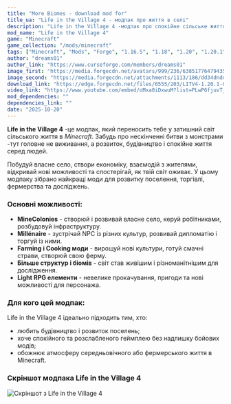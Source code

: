 ```yaml
---
title: "More Biomes - download mod for"
title_ua: "Life in the Village 4 - модпак про життя в селі"
description: "Life in the Village 4 -модпак про спокійне сільське життя в Minecraft. Будуй поселення, керуй жителями та розвивай свій світ."
mod_name: "Life in the Village 4"
game: "Minecraft"
game_collection: "/mods/minecraft"
tags: ["Minecraft", "Mods", "Forge", "1.16.5", "1.18", "1.20", "1.20.1"]
author: "dreams01"
author_link: "https://www.curseforge.com/members/dreams01"
image_first: "https://media.forgecdn.net/avatars/999/236/638517764794350683.png"
image_second: "https://media.forgecdn.net/attachments/1113/186/dd34dndddd12d12n_2025-03-02_141525152-png.png"
download_link: "https://edge.forgecdn.net/files/6555/203/LITV4-1.20.1-0.3.zip"
video_link: "https://www.youtube.com/embed/oMxa0iDxwuM?list=PLwP6fjuvT_5LE7U6wnYBKK2SWFa6Mdz14"
mod_dependencies: ""
dependencies_link: ""
date: "2025-10-20"
---
```


**Life in the Village 4** -це модпак, який переносить тебе у затишний світ сільського життя в *Minecraft*. Забудь про нескінченні битви з монстрами -тут головне не виживання, а розвиток, будівництво і спокійне життя серед людей.

Побудуй власне село, створи економіку, взаємодій з жителями, відкривай нові можливості та спостерігай, як твій світ оживає. У цьому модпаку зібрано найкращі моди для розвитку поселення, торгівлі, фермерства та досліджень.

### Основні можливості:

- **MineColonies** - створюй і розвивай власне село, керуй робітниками, розбудовуй інфраструктуру.
- **Millénaire** - зустрічай NPC із різних культур, розвивай дипломатію і торгуй із ними.
- **Farming і Cooking моди** - вирощуй нові культури, готуй смачні страви, створюй свою ферму.
- **Більше структур і біомів** - світ став живішим і різноманітнішим для дослідження.
- **Light RPG елементи** - невелике прокачування, пригоди та нові можливості для персонажа.

### Для кого цей модпак:

Life in the Village 4 ідеально підходить тим, хто:
- любить будівництво і розвиток поселень;
- хоче спокійного та розслабленого геймплею без надлишку бойових модів;
- обожнює атмосферу середньовічного або фермерського життя в Minecraft.

### Скріншот модпака Life in the Village 4

![Скріншот з Life in the Village 4](https://i.imgur.com/3UQAwmb.jpg)
